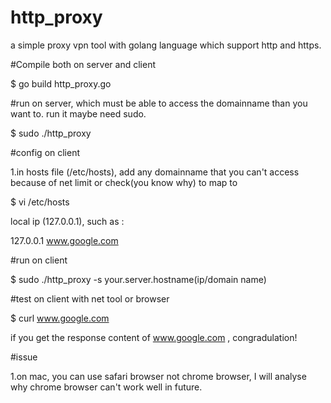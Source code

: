 # http_proxy
a simple proxy vpn tool with golang language which support http and https.


#Compile both on server and client

$ go build http_proxy.go


#run on server, which must be able to access the domainname than you want to. run it maybe need sudo.

$ sudo ./http_proxy


#config on client

1.in hosts file (/etc/hosts), add any domainname that you can't access because of net limit or check(you know why) to map to 

$ vi /etc/hosts

local ip (127.0.0.1), such as :

127.0.0.1 www.google.com


#run on client

$ sudo ./http_proxy -s your.server.hostname(ip/domain name)


#test on client with net tool or browser

$ curl www.google.com


if you get the response content of www.google.com , congradulation! 


#issue

1.on mac, you can use safari browser not chrome browser, I will analyse why chrome browser can't work well in future.


